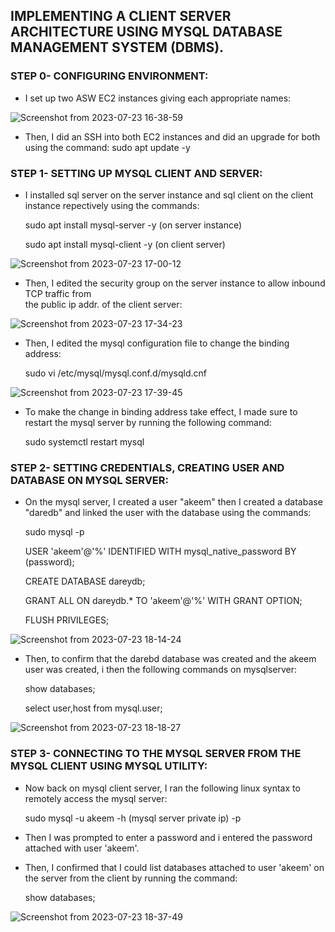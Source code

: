 ## IMPLEMENTING A CLIENT SERVER ARCHITECTURE USING MYSQL DATABASE MANAGEMENT SYSTEM (DBMS).

### STEP 0- CONFIGURING ENVIRONMENT:
- I set up two ASW EC2 instances giving each appropriate names:

![Screenshot from 2023-07-23 16-38-59](https://github.com/AbooHamzah/darey.io-pbl/assets/108676700/9d9b3d64-2727-4082-a56c-c773b86ecda4)

- Then, I did an SSH into both EC2 instances and did an upgrade for both using the command:
  sudo apt update -y
  
### STEP 1- SETTING UP MYSQL CLIENT AND SERVER:
- I installed sql server on the server instance and sql client on the client instance repectively using the commands:

  sudo apt install mysql-server -y (on server instance)

  sudo apt install mysql-client -y (on client server)

![Screenshot from 2023-07-23 17-00-12](https://github.com/AbooHamzah/darey.io-pbl/assets/108676700/aa92f4ed-21bc-4eff-abe1-21a94eeb934f)

- Then, I edited the security group on the server instance to allow inbound TCP traffic from  
the public ip addr. of the client server:

![Screenshot from 2023-07-23 17-34-23](https://github.com/AbooHamzah/darey.io-pbl/assets/108676700/31ae1aa9-22f9-4a4b-b6c3-f1643fcdd48d)

- Then, I edited the mysql configuration file to change the binding address:
  
    sudo vi /etc/mysql/mysql.conf.d/mysqld.cnf

![Screenshot from 2023-07-23 17-39-45](https://github.com/AbooHamzah/darey.io-pbl/assets/108676700/6141f8fc-24fe-43b7-a6a4-31d5c65682a4)

- To make the change in binding address take effect, I made sure to restart the mysql server by running the following command:

  sudo systemctl restart mysql 

### STEP 2- SETTING CREDENTIALS, CREATING USER AND DATABASE ON MYSQL SERVER:
- On the mysql server, I created a user "akeem" then I created a database "daredb" and linked the user with the database using the commands:

  sudo mysql -p

  USER 'akeem'@'%' IDENTIFIED WITH mysql_native_password BY (password);

  CREATE DATABASE dareydb;

  GRANT ALL ON dareydb.* TO 'akeem'@'%' WITH GRANT OPTION;

  FLUSH PRIVILEGES;

![Screenshot from 2023-07-23 18-14-24](https://github.com/AbooHamzah/darey.io-pbl/assets/108676700/67171159-dca5-45d0-af3d-87336e9dd78a)

- Then, to confirm that the darebd database was created and the akeem user was created, i then the following commands on mysqlserver:

  show databases;
  
  select user,host from mysql.user;

![Screenshot from 2023-07-23 18-18-27](https://github.com/AbooHamzah/darey.io-pbl/assets/108676700/2342bd3c-d044-4006-ab19-5d9fdce88a29)

### STEP 3- CONNECTING TO THE MYSQL SERVER FROM THE MYSQL CLIENT USING MYSQL UTILITY:
- Now back on mysql client server, I ran the following linux syntax to remotely access the mysql server:

  sudo mysql -u akeem -h (mysql server private ip) -p
  
- Then I was prompted to enter a password and i entered the password attached with user 'akeem'.
- Then, I confirmed that I could list databases attached to  user 'akeem' on the server from the client by running the command:

  show databases;

![Screenshot from 2023-07-23 18-37-49](https://github.com/AbooHamzah/darey.io-pbl/assets/108676700/5d6576f1-87b7-41e0-bb20-20301701b957)



